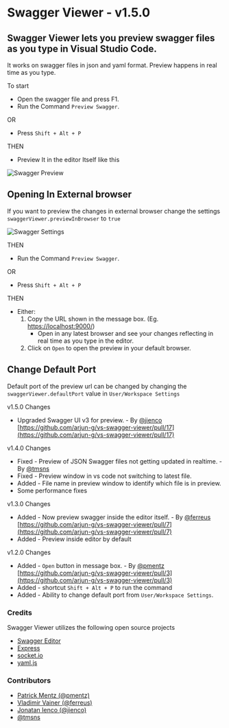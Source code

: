 # Swagger Viewer - v1.5.0
## Swagger Viewer lets you preview swagger files as you type in Visual Studio Code.

It works on swagger files in json and yaml format. Preview happens in real time as you type.

To  start
* Open the swagger file and press F1.
* Run the Command `Preview Swagger`.

OR
* Press  `Shift + Alt + P`

THEN

* Preview It in the editor Itself like this

![Swagger Preview](https://cdn.rawgit.com/arjun-g/vs-swagger-viewer/555c254d/docs/swagger-preview.gif)

## Opening In External browser

If you want to preview the changes in external browser change the settings `swaggerViewer.previewInBrowser` to `true`

![Swagger Settings](https://cdn.rawgit.com/arjun-g/vs-swagger-viewer/555c254d/docs/swagger-settings.png)

THEN

* Run the Command `Preview Swagger`.

OR
* Press  `Shift + Alt + P`

THEN

* Either:
    1. Copy the URL shown in the message box. (Eg. [https://localhost:9000/](https://localhost:9000/))
        * Open in any latest browser and see your changes reflecting in real time as you type in the editor.
    2. Click on `Open` to open the preview in your default browser.

## Change Default Port

Default port of the preview url can be changed by changing the `swaggerViewer.defaultPort` value in `User/Workspace Settings`

v1.5.0 Changes

* Upgraded Swagger UI v3 for preview. - By [@jienco](https://github.com/jienco) [https://github.com/arjun-g/vs-swagger-viewer/pull/17](https://github.com/arjun-g/vs-swagger-viewer/pull/17)

v1.4.0 Changes

* Fixed - Preview of JSON Swagger files not getting updated in realtime. - By [@tmsns](https://github.com/tmsns)
* Fixed - Preview window in vs code not switching to latest file.
* Added - File name in preview window to identify which file is in preview.
* Some performance fixes

v1.3.0 Changes

* Added - Now preview swagger inside the editor itself. - By [@ferreus](https://github.com/ferreus) [https://github.com/arjun-g/vs-swagger-viewer/pull/7](https://github.com/arjun-g/vs-swagger-viewer/pull/7)
* Added - Preview inside editor by default

v1.2.0 Changes

* Added - `Open` button in message box. - By [@pmentz](https://github.com/pmentz) [https://github.com/arjun-g/vs-swagger-viewer/pull/3](https://github.com/arjun-g/vs-swagger-viewer/pull/3)
* Added - shortcut `Shift + Alt + P` to run the command
* Added - Ability to change default port from `User/Workspace Settings`.

### Credits
Swagger Viewer utilizes the following open source projects
* [Swagger Editor](https://github.com/swagger-api/swagger-editor)
* [Express](https://github.com/expressjs/express)
* [socket.io](https://github.com/socketio/socket.io/)
* [yaml.js](https://github.com/jeremyfa/yaml.js)

### Contributors
* [Patrick Mentz (@pmentz)](https://github.com/pmentz)
* [Vladimir Vainer (@ferreus)](https://github.com/ferreus)
* [Jonatan Ienco (@jienco)](https://github.com/jienco)
* [@tmsns](https://github.com/tmsns)